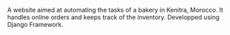 A website aimed at automating the tasks of a bakery in Kenitra, Morocco. It handles online orders and keeps track of the inventory. Developped using Django Framework.
